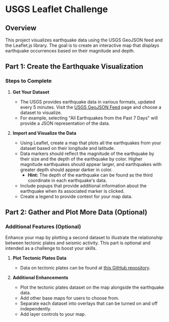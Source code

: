 # USGS Leaflet Challenge

## Overview

This project visualizes earthquake data using the USGS GeoJSON feed and the Leaflet.js library. The goal is to create an interactive map that displays earthquake occurrences based on their magnitude and depth.

## Part 1: Create the Earthquake Visualization

### Steps to Complete

1. **Get Your Dataset**
   - The USGS provides earthquake data in various formats, updated every 5 minutes. Visit the [USGS GeoJSON Feed](https://earthquake.usgs.gov/earthquakes/feed/v1.0/geojson.php) page and choose a dataset to visualize.
   - For example, selecting "All Earthquakes from the Past 7 Days" will provide a JSON representation of the data.

2. **Import and Visualize the Data**
   - Using Leaflet, create a map that plots all the earthquakes from your dataset based on their longitude and latitude.
   - Data markers should reflect the magnitude of the earthquake by their size and the depth of the earthquake by color. Higher magnitude earthquakes should appear larger, and earthquakes with greater depth should appear darker in color.
     - **Hint:** The depth of the earthquake can be found as the third coordinate in each earthquake's data.
   - Include popups that provide additional information about the earthquake when its associated marker is clicked.
   - Create a legend to provide context for your map data.

<!-- ### Example Visualization

Your map should resemble the example below:
![Example Map](example-map.png) *(Include an example image of your map here)* -->

## Part 2: Gather and Plot More Data (Optional)

### Additional Features (Optional)
Enhance your map by plotting a second dataset to illustrate the relationship between tectonic plates and seismic activity. This part is optional and intended as a challenge to boost your skills.

1. **Plot Tectonic Plates Data**
   - Data on tectonic plates can be found at [this GitHub repository](https://github.com/fraxen/tectonicplates).

2. **Additional Enhancements**
   - Plot the tectonic plates dataset on the map alongside the earthquake data.
   - Add other base maps for users to choose from.
   - Separate each dataset into overlays that can be turned on and off independently.
   - Add layer controls to your map.

<!-- ### Example Advanced Visualization

Your enhanced map should resemble the example below:
![Advanced Example Map](advanced-example-map.png) *(Include an advanced example image of your map here)* -->
